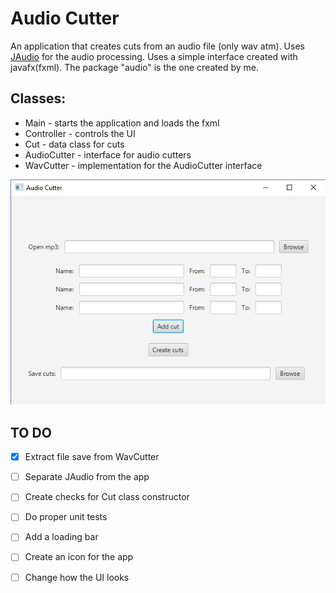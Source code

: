 # Audio Cutter 
An application that creates cuts from an audio file (only wav atm). Uses [JAudio](http://jaudio.sourceforge.net/) for the audio processing.
Uses a simple interface created with javafx(fxml). The package "audio" is the one created by me.

## Classes:
* Main - starts the application and loads the fxml
* Controller - controls the UI
* Cut - data class for cuts
* AudioCutter - interface for audio cutters
* WavCutter - implementation for the AudioCutter interface

![alt text](https://raw.githubusercontent.com/zakupower/Audio-Cutter/master/Capture.PNG)

## TO DO
- [x] Extract file save from WavCutter
- [ ] Separate JAudio from the app
- [ ] Create checks for Cut class constructor
- [ ] Do proper unit tests
- [ ] Add a loading bar
- [ ] Create an icon for the app
- [ ] Change how the UI looks

